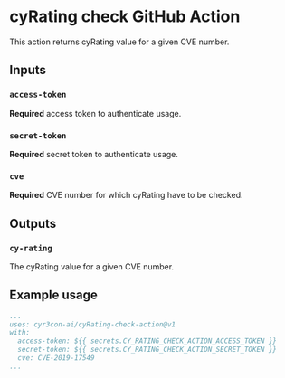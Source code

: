 # cyRating check GitHub Action

This action returns cyRating value for a given CVE number.

## Inputs

### `access-token`

**Required** access token to authenticate usage.

### `secret-token`

**Required** secret token to authenticate usage.

### `cve`

**Required** CVE number for which cyRating have to be checked.

## Outputs

### `cy-rating`

The cyRating value for a given CVE number.

## Example usage

```yaml
...
uses: cyr3con-ai/cyRating-check-action@v1
with:
  access-token: ${{ secrets.CY_RATING_CHECK_ACTION_ACCESS_TOKEN }}
  secret-token: ${{ secrets.CY_RATING_CHECK_ACTION_SECRET_TOKEN }}
  cve: CVE-2019-17549
...
```